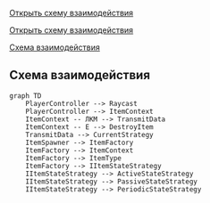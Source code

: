 [Открыть схему взаимодействия](https://https://github.com/z21-cloud/GraduationProject/Assets/interaction_diagram.pdf)

[Открыть схему взаимодействия](https://https://github.com/z21-cloud/GraduationProject/Assets/interaction-diagram.html)

[Схема взаимодействия](https://https://github.com/z21-cloud/GraduationProject/Assets/interaction-diagram.svg)

## Схема взаимодействия

```mermaid
graph TD
    PlayerController --> Raycast
    PlayerController --> ItemContext
    ItemContext -- ЛКМ --> TransmitData
    ItemContext -- E --> DestroyItem
    TransmitData --> CurrentStrategy
    ItemSpawner --> ItemFactory
    ItemFactory --> ItemContext
    ItemFactory --> ItemType
    ItemFactory --> IItemStateStrategy
    IItemStateStrategy --> ActiveStateStrategy
    IItemStateStrategy --> PassiveStateStrategy
    IItemStateStrategy --> PeriodicStateStrategy
